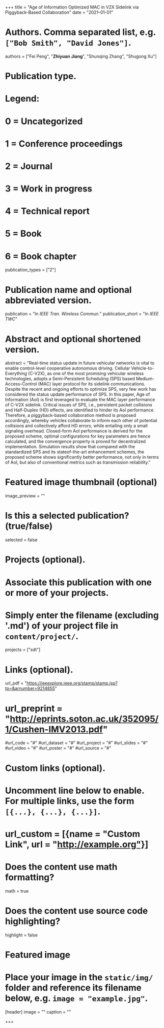 +++
title = "Age of Information Optimized MAC in V2X Sidelink via Piggyback-Based Collaboration"
date = "2021-01-01"

# Authors. Comma separated list, e.g. `["Bob Smith", "David Jones"]`.
authors = ["Fei Peng", "**Zhiyuan Jiang**", "Shunqing Zhang", "Shugong Xu"]

# Publication type.
# Legend:
# 0 = Uncategorized
# 1 = Conference proceedings
# 2 = Journal
# 3 = Work in progress
# 4 = Technical report
# 5 = Book
# 6 = Book chapter
publication_types = ["2"]

# Publication name and optional abbreviated version.
publication = "In *IEEE Tran. Wireless Commun.*"
publication_short = "In *IEEE TWC*"

# Abstract and optional shortened version.
abstract = "Real-time status update in future vehicular networks is vital to enable control-level cooperative autonomous driving. Cellular Vehicle-to-Everything (C-V2X), as one of the most promising vehicular wireless technologies, adopts a Semi-Persistent Scheduling (SPS) based Medium-Access-Control (MAC) layer protocol for its sidelink communications. Despite the recent and ongoing efforts to optimize SPS, very few work has considered the status update performance of SPS. In this paper, Age of Information (AoI) is first leveraged to evaluate the MAC layer performance of C-V2X sidelink. Critical issues of SPS, i.e., persistent packet collisions and Half-Duplex (HD) effects, are identified to hinder its AoI performance. Therefore, a piggyback-based collaboration method is proposed accordingly, whereby vehicles collaborate to inform each other of potential collisions and collectively afford HD errors, while entailing only a small signaling overhead. Closed-form AoI performance is derived for the proposed scheme, optimal configurations for key parameters are hence calculated, and the convergence property is proved for decentralized implementation. Simulation results show that compared with the standardized SPS and its stateof-the-art enhancement schemes, the proposed scheme shows significantly better performance, not only in terms of AoI, but also of conventional metrics such as transmission reliability."

# Featured image thumbnail (optional)
image_preview = ""

# Is this a selected publication? (true/false)
selected = false

# Projects (optional).
#   Associate this publication with one or more of your projects.
#   Simply enter the filename (excluding '.md') of your project file in `content/project/`.
projects = ["sdt"]

# Links (optional).
url_pdf = "https://ieeexplore.ieee.org/stamp/stamp.jsp?tp=&arnumber=9214855"
# url_preprint = "http://eprints.soton.ac.uk/352095/1/Cushen-IMV2013.pdf"
#url_code = "#"
#url_dataset = "#"
#url_project = "#"
#url_slides = "#"
#url_video = "#"
#url_poster = "#"
#url_source = "#"

# Custom links (optional).
#   Uncomment line below to enable. For multiple links, use the form `[{...}, {...}, {...}]`.
# url_custom = [{name = "Custom Link", url = "http://example.org"}]

# Does the content use math formatting?
math = true

# Does the content use source code highlighting?
highlight = false

# Featured image
# Place your image in the `static/img/` folder and reference its filename below, e.g. `image = "example.jpg"`.
[header]
image = ""
caption = ""

+++

